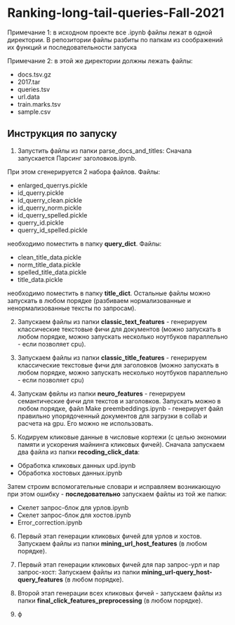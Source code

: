 # Ranking-long-tail-queries-Fall-2021
Примечание 1: в исходном проекте все .ipynb файлы лежат в одной директории. В репозитории файлы разбиты по папкам из соображений их функций и последовательности запуска  

Примечание 2: в этой же директории должны лежать файлы:  
   *  docs.tsv.gz
   *  2017.tar
   *  queries.tsv
   *  url.data
   *  train.marks.tsv
   *  sample.csv  

## Инструкция по запуску
1. Запустить файлы из папки parse_docs_and_titles: Сначала запускается Парсинг заголовков.ipynb.

При этом сгенерируется 2 набора файлов. Файлы:  
* enlarged_querrys.pickle
* id_querry.pickle
* id_querry_clean.pickle
* id_querry_norm.pickle
* id_querry_spelled.pickle
* querry_id.pickle
* querry_id_spelled.pickle

необходимо поместить в папку **query_dict**. Файлы:

* clean_title_data.pickle
* norm_title_data.pickle
* spelled_title_data.pickle
* title_data.pickle

необходимо поместить в папку **title_dict**. Остальные файлы можно запускать в любом порядке (разбиваем нормализованные и ненормализованные тексты по запросам).

2. Запускаем файлы из папки **classic_text_features** - генерируем классические текстовые фичи для документов (можно запускать в любом порядке, можно запускать несколько ноутбуков параллельно - если позволяет cpu).

3. Запускаем файлы из папки **classic_title_features** - генерируем классические текстовые фичи для заголовков (можно запускать в любом порядке, можно запускать несколько ноутбуков параллельно - если позволяет cpu)

4. Запускам фвйлы из папки **neuro_features** - генерируем семантические фичи для текстов и заголовков. Запускать можно в любом порядке, файл Make preembeddings.ipynb - генерирует файл правильно упорядоченный документов для загрузки в collab и расчета на gpu. Его можно не использовать.

5. Кодируем кликовые данные в числовые кортежи (с целью экономии памяти и ускорения майнинга кликовых фичей). Сначала запускаем два файла из папки **recoding_click_data**:

* Обработка кликовых данных upd.ipynb
* Обработка хостовых данных.ipynb

Затем строим вспомогательные словари и исправляем возникающую при этом ошибку - **последовательно** запускаем файлы из той же папки:

* Скелет запрос-блок для урлов.ipynb
* Скелет запрос-блок для хостов.ipynb
* Error_correction.ipynb

6. Первый этап генерации кликовых фичей для урлов и хостов. Запускаем файлы из папки **mining_url_host_features** (в любом порядке).

7. Первый этап генерации кликовых фичей для пар запрос-урл и пар запрос-хост: Запускаем файлы из папки **mining_url-query_host-query_features** (в любом порядке).

8. Второй этап генерации всех кликовых фичей - запускаем файлы из папки **final_click_features_preprocessing** (в любом порядке).

10. ф
